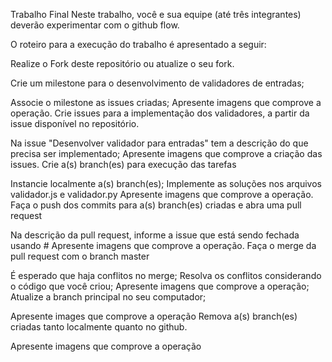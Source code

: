 Trabalho Final
Neste trabalho, você e sua equipe (até três integrantes) deverão experimentar com o github flow.

O roteiro para a execução do trabalho é apresentado a seguir:

Realize o Fork deste repositório ou atualize o seu fork.

Crie um milestone para o desenvolvimento de validadores de entradas;

Associe o milestone as issues criadas;
Apresente imagens que comprove a operação.
Crie issues para a implementação dos validadores, a partir da issue disponível no repositório.

Na issue "Desenvolver validador para entradas" tem a descrição do que precisa ser implementado;
Apresente imagens que comprove a criação das issues.
Crie a(s) branch(es) para execução das tarefas

Instancie localmente a(s) branch(es);
Implemente as soluções nos arquivos validador.js e validador.py
Apresente imagens que comprove a operação.
Faça o push dos commits para a(s) branch(es) criadas e abra uma pull request

Na descrição da pull request, informe a issue que está sendo fechada usando #
Apresente imagens que comprove a operação.
Faça o merge da pull request com o branch master

É esperado que haja conflitos no merge;
Resolva os conflitos considerando o código que você criou;
Apresente imagens que comprove a operação;
Atualize a branch principal no seu computador;

Apresente images que comprove a operação
Remova a(s) branch(es) criadas tanto localmente quanto no github.

Apresente imagens que comprove a operação
